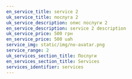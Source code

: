 ```yaml
---
en_service_title: service 2
uk_service_title: послуга 2
uk_service_description: опис послуги 2
en_service_description: service 2 description
uk_service_price: 500 грн
en_service_price: 500 uah
service_img: static/img/no-avatar.png
service_range: 2
uk_services_section_title: Послуги
en_services_section_title: Services
services_identifier: services
---
```

